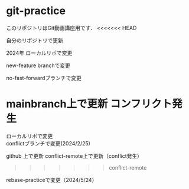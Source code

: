 # git-practice
このリポジトリはGit動画講座用です．
<<<<<<< HEAD

自分のリポジトリで更新


2024年
ローカルリポで変更

new-feature branchで変更


no-fast-forwardブランチで変更


mainbranch上で更新 コンフリクト発生
=======
ローカルリポで変更  
conflictブランチで変更(2024/2/25)

github 上で更新
conflict-remote上で更新（conflict発生）
>>>>>>> conflict-remote


rebase-practiceで変更（2024/5/24）



